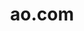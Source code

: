 ---
facebook: http://facebook.com/aoletsgo
logohandle: ao
sort: ao
title: ao.com
twitter: https://x.com/ao
website: https://ao.com/
wikipedia: https://en.wikipedia.org/wiki/AO_World
---
